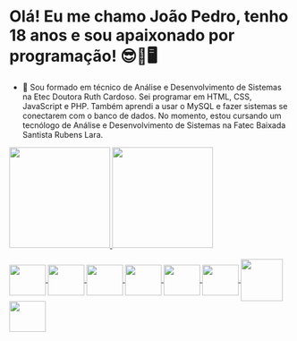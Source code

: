 # Olá! Eu me chamo João Pedro, tenho 18 anos e sou apaixonado por programação! 😎🤩🖥️

- 🌱 Sou formado em técnico de Análise e Desenvolvimento de Sistemas na Etec Doutora Ruth Cardoso. Sei programar em HTML, CSS, JavaScript e PHP. Também aprendi a usar o MySQL e fazer sistemas se conectarem com o banco de dados. No momento, estou cursando um tecnólogo de Análise e Desenvolvimento de Sistemas na Fatec Baixada Santista Rubens Lara.

<div>
  <a href="https://github.com/JPedro759">
  <img height="180em" src="https://github-readme-stats.vercel.app/api?username=JPedro759&show_icons=true&theme=tokyonight&include_all_commits=true&count_private=true">
  <img height="180em" src="https://github-readme-stats.vercel.app/api/top-langs/?username=JPedro759&layout=compact&langs_count=16&theme=dark">
</div>
<br>
<div>
 <img align="center" height="55" width="65" src = "https://cdn.jsdelivr.net/gh/devicons/devicon/icons/html5/html5-plain-wordmark.svg" />
 <img align="center" height="55" width="65" src="https://cdn.jsdelivr.net/gh/devicons/devicon/icons/css3/css3-plain-wordmark.svg" />
 <img align="center" height="55" width="65" src="https://cdn.jsdelivr.net/gh/devicons/devicon/icons/javascript/javascript-plain.svg" />
 <img align="center" height="55" width="65" src="https://cdn.jsdelivr.net/gh/devicons/devicon/icons/typescript/typescript-plain.svg" />
 <img align="center" height="55" width="65" src="https://cdn.jsdelivr.net/gh/devicons/devicon/icons/react/react-original.svg" />
 <img align="center" height="55" width="65" src="https://cdn.jsdelivr.net/gh/devicons/devicon/icons/nodejs/nodejs-original.svg" />
 <img align="center" height="75" width="75" src="https://cdn.jsdelivr.net/gh/devicons/devicon/icons/express/express-original-wordmark.svg" />
 <img align="center" height="55" width="65" src="https://cdn.jsdelivr.net/gh/devicons/devicon/icons/mongodb/mongodb-original-wordmark.svg" />
</div>
  
